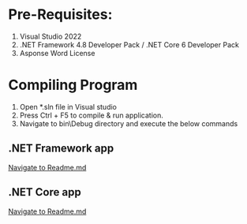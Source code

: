 # Pre-Requisites:
1. Visual Studio 2022
2. .NET Framework 4.8 Developer Pack / .NET Core 6 Developer Pack
3. Asponse Word License

# Compiling Program
1. Open *.sln file in Visual studio
2. Press Ctrl + F5 to compile & run application.
3. Navigate to bin\Debug directory and execute the below commands 

## .NET Framework app
[Navigate to Readme.md](net-framework-4.8/README.md)

## .NET Core app
[Navigate to Readme.md](net-core-6/DocLocationFinder-netcore/README.md)
